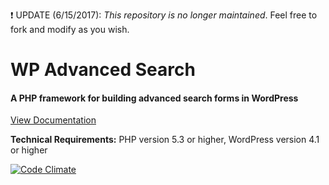 
:heavy_exclamation_mark: UPDATE (6/15/2017): _This repository is no longer maintained_. Feel free to fork and modify as you wish.

# WP Advanced Search
#### A PHP framework for building advanced search forms in WordPress

[View Documentation](http://wpadvancedsearch.com/docs/setup)

**Technical Requirements:** PHP version 5.3 or higher, WordPress version 4.1 or higher

[![Code Climate](https://codeclimate.com/github/raideus/wp-advanced-search/badges/gpa.svg)](https://codeclimate.com/github/raideus/wp-advanced-search)
